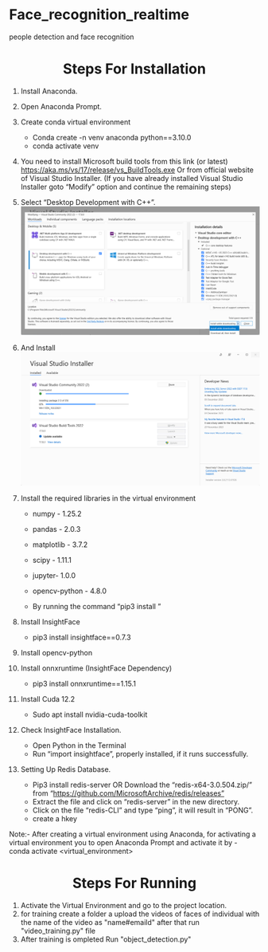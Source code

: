 # Face_recognition_realtime
people detection and face recognition
<H1 align="center"> Steps For Installation </H1>

1. Install Anaconda.
2. Open Anaconda Prompt.
3. Create conda virtual environment
   - Conda create -n venv anaconda python==3.10.0
   - conda activate venv
  
5. You need to install Microsoft build tools from this link (or latest) https://aka.ms/vs/17/release/vs_BuildTools.exe 
Or from official website of Visual Studio Installer.
(If you have already installed Visual Studio Installer goto “Modify” option and continue the remaining steps)

6. Select “Desktop Development with C++”.
   ![](./screenshot_1.png)

7. And Install
   ![](./screenshot_2.png)

8. Install the required libraries in the virtual environment
   - numpy - 1.25.2
   - pandas - 2.0.3
   - matplotlib - 3.7.2
   - scipy - 1.11.1
   - jupyter- 1.0.0
   - opencv-python - 4.8.0
  
   - By running the command
   “pip3 install <package name>”


9. Install InsightFace
    - pip3 install insightface==0.7.3
  
11. Install opencv-python

12. Install onnxruntime (InsightFace Dependency)
    - pip3 install onnxruntime==1.15.1
    
11. Install Cuda 12.2
    - Sudo apt install nvidia-cuda-toolkit

13. Check InsightFace Installation.
    - Open Python in the Terminal
    - Run “import insightface”, properly installed, if it runs successfully.

14. Setting Up Redis Database.
    - Pip3 install redis-server  OR Download the “redis-x64-3.0.504.zip/” from “https://github.com/MicrosoftArchive/redis/releases” 
    - Extract the file and click on “redis-server” in the new directory.
    - Click on the file “redis-CLI” and type “ping”, it will result in “PONG”.
    - create a hkey


 Note:-
	After creating a virtual environment using Anaconda, for activating a virtual environment you to open Anaconda Prompt and activate it by 
	 - conda activate <virtual_environment> 


<H1 align="center"> Steps For Running  </H1>

1. Activate the Virtual Environment and go to the project location.
2. for training create a folder a upload the videos of faces of individual with the name of the video as "name#emaild" after that run "video_training.py" file
3. After training is ompleted Run "object_detection.py" 
